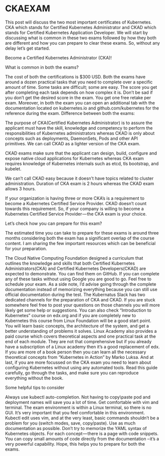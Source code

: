 # CKAEXAM
This post will discuss the two most important certificates of Kubernetes. CKA which stands for Certified Kubernetes Administrator and CKAD which stands for Certified Kubernetes Application Developer. We will start by discussing what is common in these two exams followed by how they both are different and how you can prepare to clear these exams. So, without any delay let’s get started.

Become a Certified Kubernetes Administrator (CKA)!

What is common in both the exams?

The cost of both the certifications is $300 USD.
Both the exams have around a dozen practical tasks that you need to complete over a specific amount of time. Some tasks are difficult; some are easy. The score you get after completing each task depends on how complex it is.
Don’t be sad if you don’t get the desired score in the exam. You get one free retake per exam.
Moreover, in both the exam you can open an additional tab with the documentation located on kubernetes.io and github.com/kubernetes for the reference during the exam.
Difference between both the exams:

The purpose of CKA(Certified Kubernetes Administrator) is to assure the applicant must have the skill, knowledge and competency to perform the responsibilities of Kubernetes administrators whereas CKAD is only about concepts such as deployments, DaemonSets, Pods and other API primitives. We can call CKAD as a lighter version of the CKA exam.

CKAD exams make sure that the applicant can design, build, configure and expose native cloud applications for Kubernetes whereas CKA exam requires knowledge of Kubernetes internals such as etcd, tls bootstrap, and kubelet.


 
We can’t call CKAD easy because it doesn’t have topics related to cluster administration. Duration of CKA exam is 2 hours whereas the CKAD exam allows 3 hours.

If your organization is having three or more CKA’s is a requirement to become a Kubernetes Certified Service Provider. CKAD doesn’t count towards this requirement. So, if your company is willing to become a Kubernetes Certified Service Provider — the CKA exam is your choice.

Let’s check how you can prepare for this exam?

The estimated time you can take to prepare for these exams is around three months considering both the exam has a significant overlap of the course content. I am sharing the few important resources which can be beneficial for your preparation.

The Cloud Native Computing Foundation designed a curriculum that outlines the knowledge and skills that both Certified Kubernetes Administrators(CKA) and Certified Kubernetes Developers(CKAD) are expected to demonstrate. You can find them on GitHub.
If you can complete any of these tasks without using Google you are good to go. Feel free to schedule your exam. As a side note, I’d advise going through the complete documentation instead of memorizing everything because you can still use official documentation during the test.
The Kubernatus Slack has two dedicated channels for the preparation of CKA and CKAD. If you are stuck somewhere feel free to post your questions on those channels you will more likely get some help or suggestions.
You can also check “Introduction to Kubernetes” course on edx.org and if you are completely new to Kubernetes this course from Linux Foundation will be a good start point. You will learn basic concepts, the architecture of the system, and get a better understanding of problems it solves.
Linux Academy also provides a paid course which covers theoretical aspects and one practical task at the end of each module. They are not that comprehensive but if you already have a subscription of a Linux academy then it’s a good replacement of edx.
If you are more of a book person then you can learn all the necessary theoretical concepts from “Kubernetes in Action” by Marko Luksa.
And at last, if you are more focussed on the CKA exam you need to learn about configuring Kubernetes without using any automated tools. Read this guide carefully, go through the tasks, and make sure you can reproduce everything without the book.

Some helpful tips to consider

Always use kubectl auto-completion. Not having to copy\paste pod and deployment names will save you a lot of time.
Get comfortable with vim and terminal. The exam environment is within a Linux terminal, so there is no GUI. It’s very important that you feel comfortable in this environment. Kubectl edit uses vim, and at the very least, basic commands shouldn’t be a problem for you (switch modes, save, copy/paste).
Use as much documentation as possible. Don’t try to memorize the YAML syntax of Kubernetes objects. For each concept — there is a page with code snippets. You can copy small amounts of code directly from the documentation – it’s a very powerful capability.
Hope, this helps you to prepare for both the exams.

